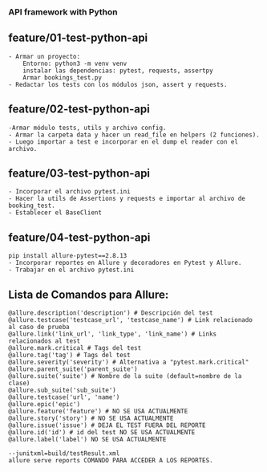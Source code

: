 ### API framework with Python


## feature/01-test-python-api
    - Armar un proyecto: 
        Entorno: python3 -m venv venv 
        instalar las dependencias: pytest, requests, assertpy
        Armar bookings_test.py
    - Redactar los tests con los módulos json, assert y requests.


## feature/02-test-python-api
    -Armar módulo tests, utils y archivo config.
    - Armar la carpeta data y hacer un read_file en helpers (2 funciones).
    - Luego importar a test e incorporar en el dump el reader con el archivo.

## feature/03-test-python-api
    - Incorporar el archivo pytest.ini
    - Hacer la utils de Assertions y requests e importar al archivo de booking_test.
    - Establecer el BaseClient

## feature/04-test-python-api
    pip install allure-pytest==2.8.13
    - Incorporar reportes en Allure y decoradores en Pytest y Allure.
    - Trabajar en el archivo pytest.ini

## Lista de Comandos para Allure:
    @allure.description('description') # Descripción del test
    @allure.testcase('testcase_url', 'testcase_name') # Link relacionado al caso de prueba
    @allure.link('link_url', 'link_type', 'link_name') # Links relacionados al test
    @allure.mark.critical # Tags del test
    @allure.tag('tag') # Tags del test
    @allure.severity('severity') # Alternativa a "pytest.mark.critical"
    @allure.parent_suite('parent_suite')
    @allure.suite('suite') # Nombre de la suite (default=nombre de la clase)
    @allure.sub_suite('sub_suite')
    @allure.testcase('url', 'name')
    @allure.epic('epic')
    @allure.feature('feature') # NO SE USA ACTUALMENTE
    @allure.story('story') # NO SE USA ACTUALMENTE
    @allure.issue('issue') # DEJA EL TEST FUERA DEL REPORTE
    @allure.id('id') # id del test NO SE USA ACTUALMENTE
    @allure.label('label') NO SE USA ACTUALMENTE

    --junitxml=build/testResult.xml
    allure serve reports COMANDO PARA ACCEDER A LOS REPORTES.
